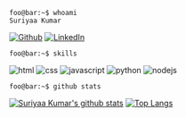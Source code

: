 
```console
foo@bar:~$ whoami
Suriyaa Kumar
```
[![Github](https://img.shields.io/badge/-Github-181717?style=for-the-badge&logo=Github&logoColor=white)](https://github.com/suriyaakumar)
[![LinkedIn](https://img.shields.io/badge/-LinkedIn-0077B5?style=for-the-badge&logo=LinkedIn&logoColor=white)](https://www.linkedin.com/in/suriyaa-kumar-bb3820197)

```console
foo@bar:~$ skills
```
![html](https://img.shields.io/badge/html-★★★-lightgrey?labelColor=E34F26&logo=HTML5&style=for-the-badge&logoColor=white)
![css](https://img.shields.io/badge/css-★★★-lightgrey?labelColor=1572B6&logo=CSS3&style=for-the-badge&logoColor=white)
![javascript](https://img.shields.io/badge/javascript-★☆☆-lightgrey?labelColor=F7DF1E&logo=JavaScript&style=for-the-badge&logoColor=black)
![python](https://img.shields.io/badge/python-★★★-lightgrey?labelColor=3776AB&logo=Python&style=for-the-badge&logoColor=white)
![nodejs](https://img.shields.io/badge/python-★★★-lightgrey?labelColor=3776AB&logo=Python&style=for-the-badge&logoColor=white)

```console
foo@bar:~$ github stats
```

[![Suriyaa Kumar's github stats](https://github-readme-stats.vercel.app/api?username=suriyaakumar&show_icons=true&theme=dark)](https://github.com/suriyaakumar/github-readme-stats)
[![Top Langs](https://github-readme-stats.vercel.app/api/top-langs/?username=suriyaakumar&layout=compact&theme=dark)](https://github.com/suriyaakumar/github-readme-stats)


